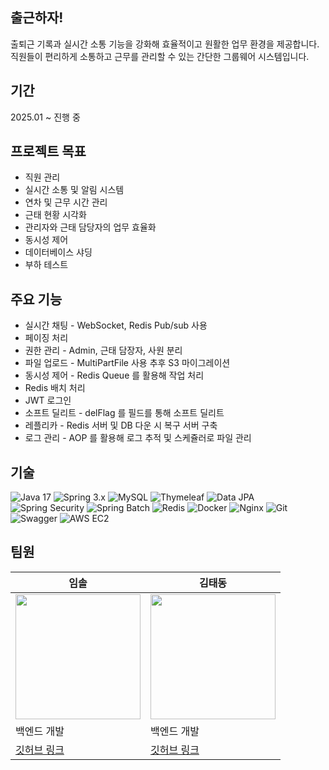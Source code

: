 ## 출근하자! 
출퇴근 기록과 실시간 소통 기능을 강화해 효율적이고 원활한 업무 환경을 제공합니다. 직원들이 편리하게 소통하고 근무를 관리할 수 있는 간단한 그룹웨어 시스템입니다. 

## 기간
2025.01 ~ 진행 중


## 프로젝트 목표
- 직원 관리
- 실시간 소통 및 알림 시스템
- 연차 및 근무 시간 관리
- 근태 현황 시각화
- 관리자와 근태 담당자의 업무 효율화
- 동시성 제어
- 데이터베이스 샤딩
- 부하 테스트


## 주요 기능
- 실시간 채팅 - WebSocket, Redis Pub/sub 사용 
- 페이징 처리 
- 권한 관리 - Admin, 근태 담장자, 사원 분리 
- 파일 업로드 - MultiPartFile 사용 추후 S3 마이그레이션 
- 동시성 제어 - Redis Queue 를 활용해 작업 처리
- Redis 배치 처리  
- JWT 로그인 
- 소프트 딜리트 - delFlag 를 필드를 통해 소프트 딜리트
- 레플리카 - Redis 서버 및 DB 다운 시 복구 서버 구축
- 로그 관리 - AOP 를 활용해 로그 추적 및 스케쥴러로 파일 관리

## 기술
![Java 17](https://img.shields.io/badge/Java-17-blue)
![Spring 3.x](https://img.shields.io/badge/Spring-3.x.x-brightgreen)
![MySQL](https://img.shields.io/badge/MySQL-8.x-4479A1)
![Thymeleaf](https://img.shields.io/badge/Thymeleaf-3.x-006F39)
![Data JPA](https://img.shields.io/badge/Data%20JPA-2.x-0076B3)
![Spring Security](https://img.shields.io/badge/Spring%20Security-5.x-6DB33F)
![Spring Batch](https://img.shields.io/badge/Spring%20Batch-4.x-0062A1)
![Redis](https://img.shields.io/badge/Redis-6.x-DC382D)
![Docker](https://img.shields.io/badge/Docker-20.x-blue)
![Nginx](https://img.shields.io/badge/Nginx-1.x-lightgray)
![Git](https://img.shields.io/badge/Git-2.x-F05032)
![Swagger](https://img.shields.io/badge/Swagger-API%20Docs-brightgreen)
![AWS EC2](https://img.shields.io/badge/AWS%20EC2-lightgrey)


## 팀원 
|임솔|김태동|
|-------------------|---------------------------|
| <img src="https://github.com/user-attachments/assets/cb9eb08e-0cff-4c0c-9637-836e0d2fcac2" width="200" height="200">| <img src="https://github.com/user-attachments/assets/7b47759d-0325-46f2-bb7f-188f222ac894" width="200" height="200">|
| 백엔드 개발 | 백엔드 개발 |
| [깃허브 링크](https://github.com/saulsol)    | [깃허브 링크](https://github.com/rlaxoehd4234) |

